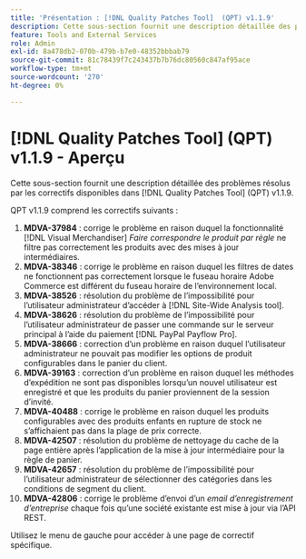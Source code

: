 ```yaml
---
title: 'Présentation : [!DNL Quality Patches Tool]  (QPT) v1.1.9'
description: Cette sous-section fournit une description détaillée des problèmes résolus par les correctifs disponibles dans [!DNL Quality Patches Tool] (QPT) v1.1.9.
feature: Tools and External Services
role: Admin
exl-id: 8a478db2-070b-479b-b7e0-48352bbbab79
source-git-commit: 81c78439f7c243437b7b76dc80560c847af95ace
workflow-type: tm+mt
source-wordcount: '270'
ht-degree: 0%

---
```


# [!DNL Quality Patches Tool] (QPT) v1.1.9 - Aperçu

Cette sous-section fournit une description détaillée des problèmes résolus par les correctifs disponibles dans [!DNL Quality Patches Tool] (QPT) v1.1.9.

QPT v1.1.9 comprend les correctifs suivants :

1. **MDVA-37984** : corrige le problème en raison duquel la fonctionnalité [!DNL Visual Merchandiser] *Faire correspondre le produit par règle* ne filtre pas correctement les produits avec des mises à jour intermédiaires.
1. **MDVA-38346** : corrige le problème en raison duquel les filtres de dates ne fonctionnent pas correctement lorsque le fuseau horaire Adobe Commerce est différent du fuseau horaire de l’environnement local.
1. **MDVA-38526** : résolution du problème de l’impossibilité pour l’utilisateur administrateur d’accéder à [!DNL Site-Wide Analysis tool].
1. **MDVA-38626** : résolution du problème de l’impossibilité pour l’utilisateur administrateur de passer une commande sur le serveur principal à l’aide du paiement [!DNL PayPal Payflow Pro].
1. **MDVA-38666** : correction d’un problème en raison duquel l’utilisateur administrateur ne pouvait pas modifier les options de produit configurables dans le panier du client.
1. **MDVA-39163** : correction d’un problème en raison duquel les méthodes d’expédition ne sont pas disponibles lorsqu’un nouvel utilisateur est enregistré et que les produits du panier proviennent de la session d’invité.
1. **MDVA-40488** : corrige le problème en raison duquel les produits configurables avec des produits enfants en rupture de stock ne s’affichaient pas dans la plage de prix correcte.
1. **MDVA-42507** : résolution du problème de nettoyage du cache de la page entière après l’application de la mise à jour intermédiaire pour la règle de panier.
1. **MDVA-42657** : résolution du problème de l’impossibilité pour l’utilisateur administrateur de sélectionner des catégories dans les conditions de segment du client.
1. **MDVA-42806** : corrige le problème d’envoi d’un *email d’enregistrement d’entreprise* chaque fois qu’une société existante est mise à jour via l’API REST.

Utilisez le menu de gauche pour accéder à une page de correctif spécifique.
